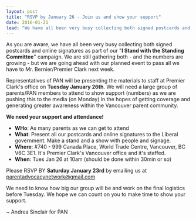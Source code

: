 ```yaml
---
layout: post
title: "RSVP by January 26 - Join us and show your support"
date: 2016-01-21
lead: "We have all been very busy collecting both signed postcards and online signatures as part of our \"I Stand with the Standing Committee\" campaign."
---
```


As you are aware, we have all been very busy collecting both signed postcards and online signatures as part of our "**I Stand with the Standing Committee**" campaign. We are still gathering both - and the numbers are growing - but we are going ahead with our planned event to pass all we have to Mr. Bernier/Premier Clark next week.

Representatives of PAN will be presenting the materials to staff at Premier Clark's office on **Tuesday January 26th**. We will need a large group of parents/PAN members to attend to show support (numbers) as we are pushing this to the media (on Monday) in the hopes of getting coverage and generating greater awareness within the Vancouver parent community.

**We need your support and attendance!**
* **WHo**: As many parents as we can get to attend
* **What**: Present all our postcards and online signatures to the Liberal government. Make a stand and a show with people and signage.
* **Where**: #740 - 999 Canada Place, World Trade Centre, Vancouver, BC  V6C 3E1. It's Premier Clark's Vancouver office and it's staffed. 
* **When**: Tues Jan 26 at 10am (should be done within 30min or so)

Please RSVP BY **Saturday January 23rd** by emailing us at [parentadvocacynetwork@gmail.com](mailto:parentadvocacynetwork@gmail.com)

We need to know how big our group will be and work on the final logistics before Tuesday. We hope we can count on you to make time to show your support.

~ Andrea Sinclair for PAN
